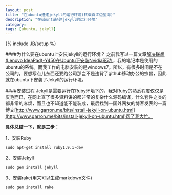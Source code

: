 ```yaml
---
layout: post
title: "在ubuntu搭建jekyll的运行环境(转载自江边望海)"
description: "在ubuntu搭建jekyll的运行环境"
category: 
tags: [ubuntu, jekyll]
---
```

{% include JB/setup %}

####为什么要在ubuntu上安装jekyll的运行环境？
之前我写过一篇文章[解决联想(Lenovo IdeaPad)-Y450在Ubuntu下安装Nvidia驱动 ](http://jiangbianwanghai.com/2013/04/12/y450-nvidia/)，我的笔记本是使用的ubuntu的系统。而我工作的电脑安装的是windows7。所以，有很多时间是不在公司的，要想写点儿东西还要跑公司那岂不是违背了github移动办公的宗旨，因此就在ubuntu下安装了Jekyll的运行环境。

####安装过程
Jekyll是需要运行在Ruby环境下的，我对Ruby的熟悉程度仅仅是皮毛而已，在网上查了很多资料讲的都非常的复杂什么源码编译，什么套件之类的都非常的麻烦，而且也不知道能不能装成，最后找到一国外网友的博客发表的一篇博文[http://www.garron.me/bits/install-jekyll-on-ubuntu.html](http://www.garron.me/bits/install-jekyll-on-ubuntu.html)帮了我大忙。

**具体总结一下，就是三步：**

1、安装Ruby

    sudo apt-get install ruby1.9.1-dev
    
2、安装Jekyll

    sudo gem install jekyll
    
3、安装rake(用来可以生成markdown文件)

    sudo gem install rake
